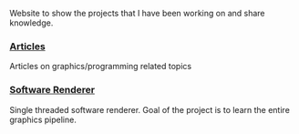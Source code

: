 Website to show the projects that I have been working on and share knowledge.

### [Articles](articles.md)

Articles on graphics/programming related topics

### [Software Renderer](software-renderer.md)
Single threaded software renderer. Goal of the project is to learn the entire graphics pipeline.
